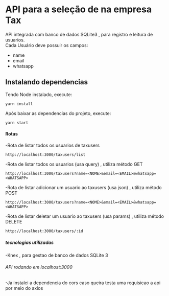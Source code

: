 # API para a seleção de na empresa Tax

API integrada com banco de dados SQLite3 , para registro e leitura de usuarios.<br>
Cada  Usuário deve possuir os campos:
<ul>
  <li>name</li>
  <li>email</li>
  <li>whatsapp</li>
</ul>

## Instalando dependencias
Tendo Node instalado, execute:
```
yarn install
```
Após baixar as dependencias do projeto, execute:
```
yarn start
```

#### Rotas
 -Rota de listar todos os usuarios de taxusers
```
http://localhost:3000/taxusers/list
```
 -Rota de listar todos os usuarios (usa query) , utiliza método GET
```
http://localhost:3000/taxusers?name=<NOME>&email=<EMAIL>&whatsapp=<WHATSAPP>
```
 -Rota de listar adicionar um usuario ao taxusers  (usa json) , utiliza método POST
```
http://localhost:3000/taxusers?name=<NOME>&email=<EMAIL>&whatsapp=<WHATSAPP>
```
 -Rota de listar deletar um usuario ao taxusers (usa params) , utiliza método DELETE
```
http://localhost:3000/taxusers/:id
```
##### tecnologias utilizadas
 -Knex , para gestao de banco de dados SQLite 3

###### API rodando em localhost:3000
-Ja instalei a dependencia do cors caso queira testa uma requisicao a api por meio do axios